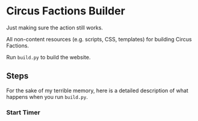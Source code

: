 # Circus Factions Builder

Just making sure the action still works.

All non-content resources (e.g. scripts, CSS, templates) for building Circus Factions.

Run `build.py` to build the website.

## Steps

For the sake of my terrible memory, here is a detailed description of what happens when you run `build.py`.

### Start Timer




